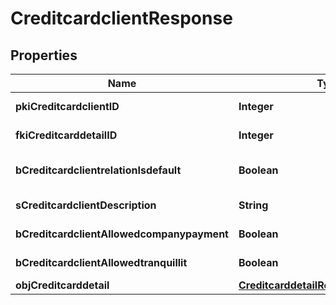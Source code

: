 

# CreditcardclientResponse

## Properties

Name | Type | Description | Notes
------------ | ------------- | ------------- | -------------
**pkiCreditcardclientID** | **Integer** | The unique ID of the Creditcardclient | 
**fkiCreditcarddetailID** | **Integer** | The unique ID of the Creditcarddetail | 
**bCreditcardclientrelationIsdefault** | **Boolean** | Whether if it&#39;s the creditcardclient is the default one | 
**sCreditcardclientDescription** | **String** | The description of the Creditcardclient | 
**bCreditcardclientAllowedcompanypayment** | **Boolean** | Whether if it&#39;s an allowedagencypayment | 
**bCreditcardclientAllowedtranquillit** | **Boolean** | Whether if it&#39;s an allowedtranquillit | 
**objCreditcarddetail** | [**CreditcarddetailResponseCompound**](CreditcarddetailResponseCompound.md) |  | 




